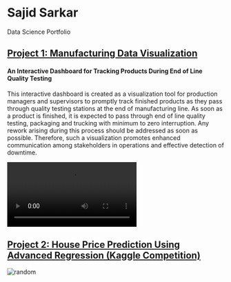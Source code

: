 # Sajid Sarkar
Data Science Portfolio

## [Project 1: Manufacturing Data Visualization](https://github.com/sajidsarkar/Manufacturing-Dash)
<H4>An Interactive Dashboard for Tracking Products During End of Line Quality Testing</H4>
This interactive dashboard is created as a visualization tool for production managers and supervisors to promptly track finished products as they pass through quality testing stations at the end of manufacturing line. As soon as a product is finished, it is expected to pass through end of line quality testing, packaging and trucking with minimum to zero interruption. Any rework arising during this process should be addressed as soon as possible. Therefore, such a visualization promotes enhanced communication among stakeholders in operations and effective detection of downtime.</br>

![random](https://user-images.githubusercontent.com/67841104/160705077-c7832cf9-c8a7-47c9-ac18-369675d6b7fd.mov)

## [Project 2: House Price Prediction Using Advanced Regression (Kaggle Competition)](https://github.com/sajidsarkar/Kaggle---House-Price---Advanced-Regression-Techniques/tree/master)

![random](https://user-images.githubusercontent.com/67841104/160713513-3d695b4b-9a45-44ff-803e-6ef39c102bec.png)

